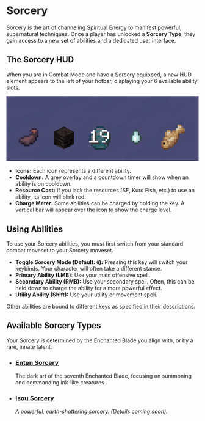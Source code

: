 # Sorcery

Sorcery is the art of channeling Spiritual Energy to manifest powerful, supernatural techniques. Once a player has unlocked a **Sorcery Type**, they gain access to a new set of abilities and a dedicated user interface.

## The Sorcery HUD

When you are in Combat Mode and have a Sorcery equipped, a new HUD element appears to the left of your hotbar, displaying your 6 available ability slots.

![Sorcery HUD](assets/sorcery_hud.png)

- **Icons:** Each icon represents a different ability.
- **Cooldown:** A grey overlay and a countdown timer will show when an ability is on cooldown.
- **Resource Cost:** If you lack the resources (SE, Kuro Fish, etc.) to use an ability, its icon will blink red.
- **Charge Meter:** Some abilities can be charged by holding the key. A vertical bar will appear over the icon to show the charge level.

## Using Abilities

To use your Sorcery abilities, you must first switch from your standard combat moveset to your Sorcery moveset.

- **Toggle Sorcery Mode (Default: `G`):** Pressing this key will switch your keybinds. Your character will often take a different stance.
- **Primary Ability (LMB):** Use your main offensive spell.
- **Secondary Ability (RMB):** Use your secondary spell. Often, this can be held down to charge the ability for a more powerful effect.
- **Utility Ability (Shift):** Use your utility or movement spell.

Other abilities are bound to different keys as specified in their descriptions.

## Available Sorcery Types

Your Sorcery is determined by the Enchanted Blade you align with, or by a rare, innate talent.

- ### [Enten Sorcery](sorcery/enten.md)
  The dark art of the seventh Enchanted Blade, focusing on summoning and commanding ink-like creatures.

- ### [Isou Sorcery](sorcery/isou.md)
  *A powerful, earth-shattering sorcery. (Details coming soon).*
